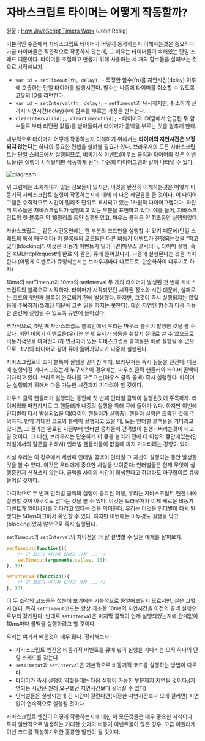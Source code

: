 # 자바스크립트 타이머는 어떻게 작동할까?

원문 : [How JavaScript Timers Work](https://johnresig.com/blog/how-javascript-timers-work/) (John Resig) 

기본적인 수준에서 자바스크립트 타이머가 어떻게 동작하는지 이해하는것은 중요하다. 가끔 타이머들은 직관적으로 작동하지 않는데, 그 이유는 타이머들이 속해있는 단일 스레드 때문이다. 타이머를 조절하고 만들기 위해 사용하는 세 개의 함수들을 살펴보는 것으로 시작해보자.

- `var id = setTimeout(fn, delay);` - 특정한 함수(fn)를 지연시간(delay) 이후에 호출하는 단일 타이머를 발생시킨다. 함수는 나중에 타이머를 취소할 수 있도록 고유의 ID를 리턴한다.
- `var id = setInterval(fn, delay);` - `setTimeout`과 유사하지만, 취소하기 전까지 지연시간(delay)후에 함수를 부르는 과정을 반복한다.
- `clearInterval(id);, clearTimeout(id);` - 타이머의 ID(앞에서 언급된 두 함수들로 부터 리턴된 값들)를 받아들여서 타이머가 콜백을 부르는 것을 멈추게 한다.

내부적으로 타이머가 어떻게 작동하는지 이해하기 위해서는 **타이머의 지연시간은 보장되지 않는다**는 하나의 중요한 컨셉을 살펴볼 필요가 있다. 브라우저의 모든 자바스크립트는 단일 스레드에서 실행되므로, 비동기식 이벤트(마우스 클릭과 타이머와 같은 이벤트들)은 실행이 시작될때만 작동하게 된다. 다음의 다이어그램과 같이 나타낼 수 있다.

![diagream](https://johnresig.com/files/Timers.png)

위 그림에는 소화해내기 많은 정보들이 있지만, 이것을 완전히 이해하는것은 어떻게 비동기적 자바스크립트 실행이 작동하는지에 대해 더 나은 깨달음을 줄 것이다. 이 다이어그램은 수직적으로 시간이 밀리초 단위로 표시되고 있는 1차원적 다이어그램이다. 파란색 박스들은 자바스크립트가 실행되고 있는 부분을 표현하고 있다. 예를 들어, 자바스크립트의 첫 블록은 약 18밀리초 동안 실행되었고, 마우스 클릭은 약 11초동안 실행되었다.

자바스크립트는 같은 시간동안에는 한 부분의 코드만을 실행할 수 있기 때문에(단일 스레드의 특성 때문이다) 이 블록들의 코드들은 다른 비동기 이벤트가 진행되는것을 "막고있다(blocking)". 이것은 비동기 이벤트가 일어나면(마우스 클릭이나, 타이머 실행, 혹은 XMLHttpRequest의 완료 와 같은) 큐에 들어갔다가, 나중에 실행된다는 것을 의미한다.(어떻게 이벤트가 큐잉되는지는 브라우저마다 다르므로, 단순화하여 다루기로 하자)

10ms의 setTimeout과 10ms의 setInterval 두 개의 타이머가 발생된 첫 번째 자바스크립트의 블록으로 시작하자. 타이머가 시작되었단 시작된 장소와 시간 대문에, 실제로는 코드의 첫번째 블록이 완료되기 전에 발생했다. 하지만, 그것이 즉시 실행되지는 않았음에 주목하자(쓰레딩 때문에 그런 일을 하지는 못한다). 대신 지연된 함수가 다음 가능한 순간에 실행될 수 있도록 큐안에 들어갔다.

추가적으로, 첫번째 자바스크립트 블록안에서 우리는 마우스 클릭이 발생한 것을 볼 수 있다. 이런 비동기 이벤트들(우리는 언제 유저가 행동을 취할지 절대로 알 수 없으므로 비동기적으로 여겨진다)과 연관되어 있는 자바스크립트 콜백들은 바로 실행될 수 없으므로, 초기의 타이머와 같이 큐에 들어가있다가 나중에 실행된다.

자바스크립트의 초기 블록이 실행을 끝마친 후에, 브라우저는 즉시 질문을 던진다: 다음에 실행되길 기다리고있는게 누구지? 이 경우에는, 마우스 클릭 핸들러와 타이머 콜백이 기다리고 있다. 브라우저는 하나를 고르고는(마우스 클릭 콜백) 즉시 실행한다. 타이머는 실행되기 위해서 다음 가능한 시간까지 기다려야 할 것이다.

마우스 클릭 핸들러가 실행되는 동안에 첫 번째 인터벌 콜백이 실행된것에 주목하자. 타이머의와 마찬가지로 그 핸들러가 나중의 실행을 위해 큐에 들어가 있다. 하지만 이번에 인터벌이 다시 발생되었을 때(타이머 핸들러가 실행중), 핸들러 실행은 드랍된 것에 주의하자. 만약 거대한 코드의 블럭이 실행되고 있을 때, 모든 인터벌 콜백들을 기다리고 있다면, 그 결과는 완료된 시점부터 인터벌 뭉치들이 간격없이 실행되버리는것이 되고 말 것이다. 그 대신, 브라우저는 단순하게 더 큐를 늘리기 전에 더 이상의 큐안에있는(인터벌에서의 질문을 위해서) 인터벌 헨들러들이 없을때 까지 기다리려는 경향이 있다.

사실 우리는 이 경우에서 세번째 인터벌 콜백이 인터벌 그 자신이 실행되는 동안 발생한 것을 볼 수 있다. 이것은 우리에게 중요한 사실을 보여준다: 인터벌들은 현재 무엇이 실행중인지 신경쓰지 않는다. 콜백들 사이의 시간이 희생된다고 하더라도 마구잡이로 큐에 들어갈 것이다.

마지막으로 두 번째 인터벌 콜백의 실행이 종료된 이휑, 우리는 자바스크립트 엔진 내에 실행할 것이 아무것도 없다는 것을 볼 수 있다. 이것은 브라우저가 이제 새로운 비동기 이벤트가 일어나기를 기다리고 있다는 것을 의미한다. 우리는 이것을 인터벌이 다시 발생되는 50ms마크에서 확인할 수 있다. 하지만 이번에는 아무것도 실행을 막고(blocking)있지 않으므로 즉시 실행된다.

`setTimeout`과 `setInterval`의 차이점을 더 잘 설명할 수 있는 예제를 살펴보자.

```js
setTimeout(function(){
    /* 긴 코드가 여기에 있다고 가정 ... */
    setTimeout(arguments.callee, 10);
}, 10);

setInterval(function(){
    /* 긴 코드가 여기에 있다고 가정 ... */
}, 10);
```

이 두 조각의 코드들은 첫눈에 보기에는 기능적으로 동일해보일지 모르지만, 실은 그렇지 않다. 특히 `setTimeout`코드는 항상 최소한 10ms의 지연시간을 이전의 콜백 실행으로부터 갖게된다. 반대로 `setInterval`은 마지막 콜백이 언제 실행되었는지에 관계없이 10ms마다 콜백을 실행하려고 할 것이다.

우리는 여기서 배운것이 매우 많다. 정리해보자:

- 자바스크립트 엔진은 비동기적 이벤트를 큐에 넣어 실행을 기다리는 오직 하나의 단일 스레드를 갖는다.
- `setTimeout`과 `setInterval`은 기본적으로 비동기적 코드를 실행하는 방법이 다르다.
- 타이머가 즉시 실행이 막혔을때는 다음 실행이 가능한 부분까지 지연될 것이다.(지연되는 시간은 원래 요구했던 지연시간보다 길어질 수 있다)
- 인터벌들은 실행되는데 긴 시간이 걸린다면(지정한 지연시간보다 오래 걸리면) 지연없이 연속적으로 실행될 것이다.

자바스크립트 엔진이 어떻게 작동하는지에 대한 이 모든것들은 매우 중요한 지식이다. 특히 일반적으로 발생하는 거대한 숫자의 비동기 이벤트들이 많은 경우, 고급 어플리케이션 코드를 작성하기위한 훌륭한 발판이 될 것이다.
